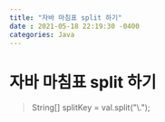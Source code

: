 ```yaml
---
title: "자바 마침표 split 하기"
date : 2021-05-18 22:19:30 -0400
categories: Java
---
```


# 자바 마침표 split 하기

> String[] splitKey = val.split("\\.");
